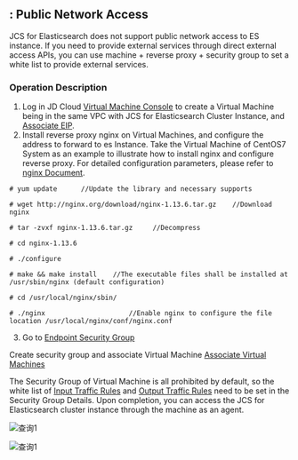 ## : Public Network Access
JCS for Elasticsearch does not support public network access to ES instance. If you need to provide external services through direct external access APIs, you can use machine + reverse proxy + security group to set a white list to provide external services.

### Operation Description
1. Log in JD Cloud [Virtual Machine Console](https://cns-console.jdcloud.com/host/compute/list) to create a Virtual Machine being in the same VPC with JCS for Elasticsearch Cluster Instance, and [Associate EIP](https://docs.jdcloud.com/cn/virtual-machines/associate-elastic-ip).</br>
2. Install reverse proxy nginx on Virtual Machines, and configure the address to forward to es Instance. Take the Virtual Machine of CentOS7 System as an example to illustrate how to install nginx and configure reverse proxy. For detailed configuration parameters, please refer to [nginx Document](http://nginx.org/en/docs/configure.html).</br>

```
# yum update      //Update the library and necessary supports

# wget http://nginx.org/download/nginx-1.13.6.tar.gz    //Download nginx

# tar -zvxf nginx-1.13.6.tar.gz     //Decompress

# cd nginx-1.13.6   

# ./configure

# make && make install    //The executable files shall be installed at /usr/sbin/nginx (default configuration)

# cd /usr/local/nginx/sbin/

# ./nginx                     //Enable nginx to configure the file location /usr/local/nginx/conf/nginx.conf
```


3. Go to [Endpoint Security Group](https://cns-console.jdcloud.com/host/netSecurity/list)


Create security group and associate Virtual Machine [Associate Virtual Machines](https://docs.jdcloud.com/cn/virtual-machines/associate-security-group)

The Security Group of Virtual Machine is all prohibited by default, so the white list of [Input Traffic Rules](https://docs.jdcloud.com/cn/virtual-machines/configurate-inbound-rules) and [Output Traffic Rules](https://docs.jdcloud.com/cn/virtual-machines/configurate-outbound-rules) need to be set in the Security Group Details. Upon completion, you can access the JCS for Elasticsearch cluster instance through the machine as an agent.

![查询1](https://github.com/jdcloudcom/cn/blob/Elasticsearch/image/Internet-Middleware/JCS%20for%20Elasticsearch/public1.png)

![查询1](https://github.com/jdcloudcom/cn/blob/Elasticsearch/image/Internet-Middleware/JCS%20for%20Elasticsearch/public2.png)
